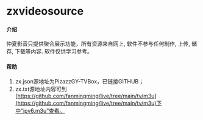 # zxvideosource

#### 介绍
仲夏影音只提供聚合展示功能，所有资源来自网上, 软件不参与任何制作, 上传, 储存, 下载等内容. 软件仅供学习参考。

#### 帮助

1.  zx.json源地址为PizazzGY-TVBox，已链接GITHUB；
2.  zx.txt源地址内容可到 [https://github.com/fanmingming/live/tree/main/tv/m3u](https://github.com/fanmingming/live/tree/main/tv/m3u)下中“ipv6.m3u”查看。

